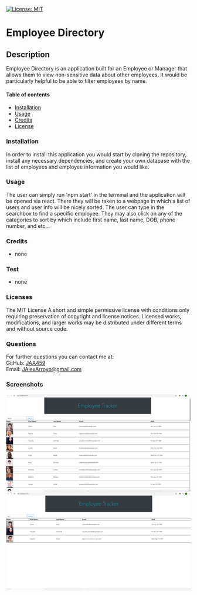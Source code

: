 [![License: MIT](https://img.shields.io/badge/License-MIT-yellow.svg)](https://opensource.org/licenses/MIT)
    
  # Employee Directory #


  ## Description ##
  Employee Directory is an application built for an Employee or Manager that allows them to view non-sensitive data about other employees. It would be particularly helpful to be able to filter employees by name.
      
      
  #### Table of contents ####
  * [Installation](#installation)
  * [Usage](#usage)
  * [Credits](#credits)
  * [License](#license)
      
      
  ### Installation ###
  In order to install this application you would start by cloning the repository, install any necessary dependencies, and create your own database with the list of employees and employee information you would like.
      
      
  ### Usage ###
  The user can simply run 'npm start' in the terminal and the application will be opened via react. There they will be taken to a webpage in which a list of users and user info will be nicely sorted. The user can type in the searchbox to find a specific employee. They may also click on any of the categories to sort by which include first name, last name, DOB, phone number, and etc... 
      
      
  ### Credits ###
  * none
      
      
  ### Test ###
  * none

  ### Licenses ###
  The MIT License
  A short and simple permissive license with conditions only requiring preservation of copyright and license notices. Licensed works, modifications, and larger works may be distributed under different terms and without source code.
  
  ### Questions ###
  For further questions you can contact me at:</br>
  GitHub: [JAA459](https://github.com/JAA459) </br>
  Email: [JAlexArroyo@gmail.com](JAlexArroyo@gmail.com)
  
   ### Screenshots ###
  ![alt text](https://github.com/JAA459/19-employee-directory/blob/main/my-app/images/Home.png)
  ![alt text](https://github.com/JAA459/19-employee-directory/blob/main/my-app/images/search.png)
